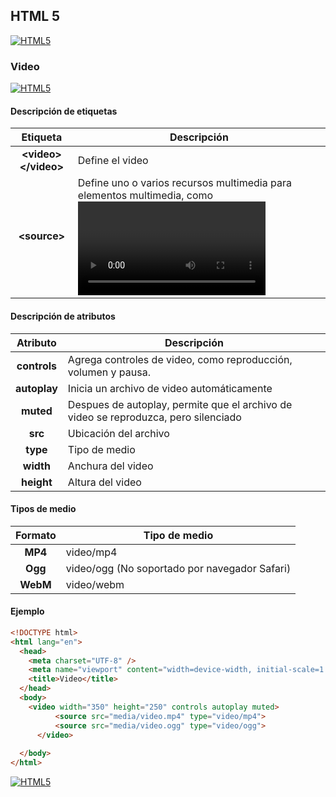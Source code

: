 ## HTML 5
[![HTML5](https://img.shields.io/badge/HTML5-F64A1D?style=for-the-badge&logo=HTML5&logoColor=white&labelColor=101010)](https://github.com/Alberto-mt/HTML5_CSS3/blob/main/Apuntes/HTML5/index.md)

### Video
[![HTML5](https://img.shields.io/badge/Video-c08a44?style=for-the-badge&logo=HTML5&logoColor=white&labelColor=101010)](https://github.com/Alberto-mt/HTML5_CSS3/blob/main/Apuntes/HTML5/categories/Video.md)

#### Descripción de etiquetas
| Etiqueta  | Descripción  |
|:-:|---|
| **\<video\>\</video\>**  | Define el video  |
| **\<source\>**  | Define uno o varios recursos multimedia para elementos multimedia, como <video> y <audio>.  |

#### Descripción de atributos
| Atributo | Descripción  |
|:-:|---|
| **controls**  | Agrega controles de video, como reproducción, volumen y pausa.  |
| **autoplay**  | Inicia un archivo de video automáticamente  |
| **muted**  | Despues de autoplay, permite que el archivo de video se reproduzca, pero silenciado  |
| **src**  | Ubicación del archivo  |
| **type**  | Tipo de medio  |
| **width**  | Anchura del video  |
| **height**  | Altura del video  |

#### Tipos de medio
| Formato | Tipo de medio  |
|:-:|---|
| **MP4**  | video/mp4  |
| **Ogg**  | 	video/ogg (No soportado por navegador Safari)  |
| **WebM**  | video/webm  |

#### Ejemplo
```html
<!DOCTYPE html>
<html lang="en">
  <head>
    <meta charset="UTF-8" />
    <meta name="viewport" content="width=device-width, initial-scale=1.0" />
    <title>Video</title>
  </head>
  <body>
    <video width="350" height="250" controls autoplay muted>
		  <source src="media/video.mp4" type="video/mp4">
		  <source src="media/video.ogg" type="video/ogg">
	  </video>
    
  </body>
</html>
```

[![HTML5](https://img.shields.io/badge/Video-c08a44?style=for-the-badge&label=&#9650;&logoColor=white&labelColor=101010)](https://github.com/Alberto-mt/HTML5_CSS3/blob/main/Apuntes/HTML5/categories/Video.md)
